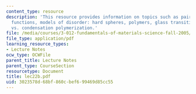 ```yaml
---
content_type: resource
description: 'This resource provides information on topics such as pair correlation
  functions, models of disorder: hard spheres, polymers, glass transition, and addition
  vs. condensation polymerization.'
file: /media/courses/3-012-fundamentals-of-materials-science-fall-2005/3023578d68bf860cbef699469d85cc55_lec22b.pdf
file_type: application/pdf
learning_resource_types:
- Lecture Notes
ocw_type: OCWFile
parent_title: Lecture Notes
parent_type: CourseSection
resourcetype: Document
title: lec22b.pdf
uid: 3023578d-68bf-860c-bef6-99469d85cc55
---
```

